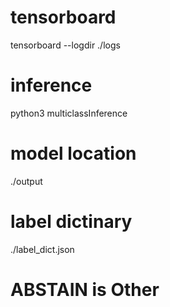 # tensorboard
tensorboard --logdir ./logs
# inference
python3 multiclassInference
# model location
./output
# label dictinary
./label_dict.json
# ABSTAIN is Other
